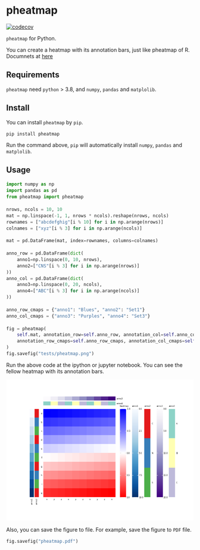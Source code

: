 # pheatmap

[![codecov](https://codecov.io/gh/Ann-Holmes/pheatmap/branch/main/graph/badge.svg?token=MTTRU5NLA8)](https://codecov.io/gh/Ann-Holmes/pheatmap)

`pheatmap` for Python.

You can create a heatmap with its annotation bars, just like pheatmap of R. Documnets at [here](https://pheatmap.readthedocs.io/en/latest/)

## Requirements

`pheatmap` need `python` > 3.8, and `numpy`, `pandas` and `matplolib`. 

## Install

You can install `pheatmap` by `pip`. 

```shell
pip install pheatmap
```

Run the command above, `pip` will automatically install `numpy`, `pandas` and `matplolib`.

## Usage

```python
import numpy as np
import pandas as pd
from pheatmap import pheatmap

nrows, ncols = 10, 10
mat = np.linspace(-1, 1, nrows * ncols).reshape(nrows, ncols)
rownames = ["abcdefghig"[i % 10] for i in np.arange(nrows)]
colnames = ["xyz"[i % 3] for i in np.arange(ncols)]

mat = pd.DataFrame(mat, index=rownames, columns=colnames)

anno_row = pd.DataFrame(dict(
    anno1=np.linspace(0, 10, nrows),
    anno2=["CNS"[i % 3] for i in np.arange(nrows)]
))
anno_col = pd.DataFrame(dict(
    anno3=np.linspace(0, 20, ncols),
    anno4=["ABC"[i % 3] for i in np.arange(ncols)]
))

anno_row_cmaps = {"anno1": "Blues", "anno2": "Set1"}
anno_col_cmaps = {"anno3": "Purples", "anno4": "Set3"}

fig = pheatmap(
    self.mat, annotation_row=self.anno_row, annotation_col=self.anno_col,
    annotation_row_cmaps=self.anno_row_cmaps, annotation_col_cmaps=self.anno_col_cmaps
)
fig.savefig("tests/pheatmap.png")
```

Run the above code at the ipython or jupyter notebook. You can see the fellow heatmap with its
annotation bars. 

![heatmap](https://raw.githubusercontent.com/Ann-Holmes/pheatmap/main/pic/pheatmap.png)

Also, you can save the figure to file. For example, save the figure to `PDF` file. 

```python
fig.savefig("pheatmap.pdf")
```
